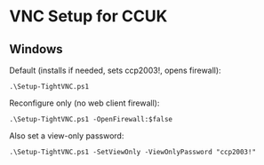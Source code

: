 # VNC Setup for CCUK

## Windows


Default (installs if needed, sets ccp2003!, opens firewall):

`.\Setup-TightVNC.ps1`

Reconfigure only (no web client firewall):

`.\Setup-TightVNC.ps1 -OpenFirewall:$false`

Also set a view-only password:

`.\Setup-TightVNC.ps1 -SetViewOnly -ViewOnlyPassword "ccp2003!"`
